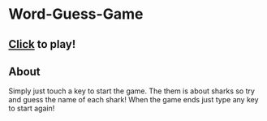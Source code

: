 # Word-Guess-Game

## [Click](https://jmichael96.github.io/Word-Guess-Game/) to play!
## About
Simply just touch a key to start the game. The them is about sharks so try and guess the name of each shark!
When the game ends just type any key to start again!
